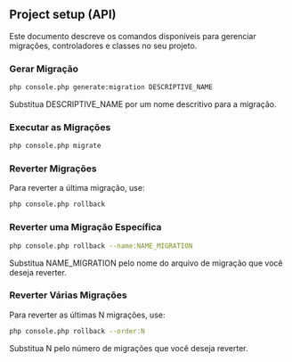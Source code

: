 ## Project setup (API)

Este documento descreve os comandos disponíveis para gerenciar migrações, controladores e classes no seu projeto.

### Gerar Migração
```bash
php console.php generate:migration DESCRIPTIVE_NAME
```
Substitua DESCRIPTIVE_NAME por um nome descritivo para a migração.

### Executar as Migrações
```bash
php console.php migrate
```

### Reverter Migrações
Para reverter a última migração, use:
```bash
php console.php rollback
```

### Reverter uma Migração Específica
```bash
php console.php rollback --name:NAME_MIGRATION
```
Substitua NAME_MIGRATION pelo nome do arquivo de migração que você deseja reverter.

### Reverter Várias Migrações
Para reverter as últimas N migrações, use:

```bash
php console.php rollback --order:N
```
Substitua N pelo número de migrações que você deseja reverter.